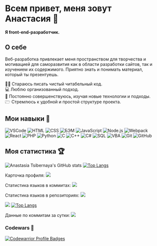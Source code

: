 # Всем привет, меня зовут Анастасия 👋

**Я front-end-разработчик.**

## О себе

Веб-разработка привлекает меня пространством для творчества и мотивацией для саморазвития как в области разработки сайтов, так и изучением их содержимого. Приятно знать и понимать материал, который ты презентуешь.

✍🏻 Стараюсь писать чистый читабельный код.\
💻 Люблю организованный подход.\
💪 Постоянно совершенствуюсь, изучая новые технологии и подходы.\
🗁 Стремлюсь к удобной и простой структуре проекта.

## Мои навыки 🔨

![VSCode](https://img.shields.io/badge/-VSCode-1e1e1e?style=flat&logo=visual-studio-code&logoColor=007acc)
![HTML](https://img.shields.io/badge/-HTML-e39404?style=flat&logo=html%35&logoColor=#e24c25)
![CSS](https://img.shields.io/badge/-CSS-76c025?style=flat&logo=css%33&logoColor=007acc)
![БЭМ](https://img.shields.io/badge/-%D0%91%D0%AD%D0%9C-1e1e1e?style=flat)
![JavaScript](https://img.shields.io/badge/-JavaScript-e24c25?style=flat&logo=javascript&logoColor=e9d54d)
![Node.js](https://img.shields.io/badge/-Node.js-047cef?style=flat&logo=node.js&logoColor=77b062)
![Webpack](https://img.shields.io/badge/-Webpack-a5d2e9?style=flat&logo=webpack&logoColor=007ACC)
![React](https://img.shields.io/badge/-React-e24c25?style=flat&logo=react&logoColor=007ACC)
![PHP](https://img.shields.io/badge/-PHP-1e1e1e?style=flat&logo=php&logoColor=627CBE)
![Python](https://img.shields.io/badge/-Python-fecf40?style=flat&logo=python&logoColor=007acc)
![C](https://img.shields.io/badge/-C-007acc?style=flat&logo=visual-studio&logoColor=855BB5)
![C++](https://img.shields.io/badge/-C++-76c025?style=flat&logo=C%2b%2b&logoColor=6296CC)
![C#](https://img.shields.io/badge/-C%23-1e1e1e)
![SQL](https://img.shields.io/badge/-SQL-e24c25?style=flat&logo=mysql&logoColor=006488)
![VBA](https://img.shields.io/badge/-VBA-e39404?style=flat&logo=Microsoft&logoColor=#ffffff)
![Git](https://img.shields.io/badge/-Git-047cef?style=flat&logo=Git&logoColor=#ee3c2d)
![GitHub](https://img.shields.io/badge/-GitHub-1e1e1e?style=flat&logo=GitHub&logoColor=#ffffff)

## Моя статистика 🏆

![Anastasia Tsibernaya's GitHub stats](https://github-readme-stats.vercel.app/api?username=TsAnastasia&hide=contribs&show_icons=true&theme=buefy)
[![Top Langs](https://github-readme-stats.vercel.app/api/top-langs/?username=TsAnastasia&layout=compact)](https://github.com/TsAnastasia/github-readme-stats)


Карточка профиля: 
![](https://github-profile-summary-cards.vercel.app/api/cards/profile-details?username=TsAnastasia&theme=solarized_dark)

Статистика языков в коммитах:
![](https://github-profile-summary-cards.vercel.app/api/cards/most-commit-language?username=TsAnastasia&theme=solarized_dark)

Статистика языков в репозиториях:
![](https://github-profile-summary-cards.vercel.app/api/cards/repos-per-language?username=TsAnastasia&theme=solarized_dark)

![](https://github-profile-summary-cards.vercel.app/api/cards/stats?username=TsAnastasia&theme=solarized_dark)
[![Top Langs](https://github-readme-stats.vercel.app/api/top-langs/?username=TsAnastasia&layout=compact)](https://github.com/TsAnastasia/github-readme-stats)

Данные по коммитам за сутки:
![](https://github-profile-summary-cards.vercel.app/api/cards/productive-time?username=TsAnastasia&theme=solarized_dark)


### Codewars 🎯

[![Codewarrior Profile Badges](https://www.codewars.com/users/TsAnastasia/badges/large)](https://www.codewars.com/users/TsAnastasia)
